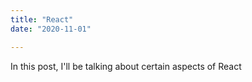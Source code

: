 ```yaml
---
title: "React"
date: "2020-11-01" 

---
```


In this post, I'll be talking about certain aspects of React


